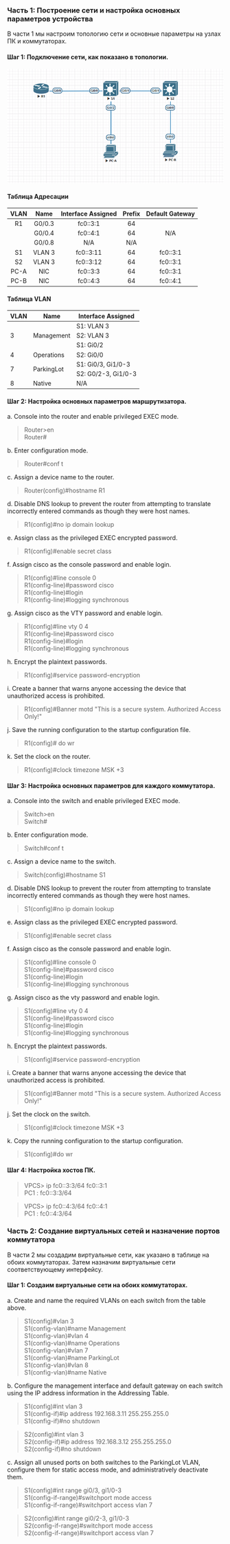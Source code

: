### Часть 1: Построение сети и настройка основных параметров устройства

В части 1 мы настроим топологию сети и основные параметры на узлах ПК и коммутаторах.

#### Шаг 1: Подключение сети, как показано в топологии.
![Alt text](https://github.com/bislogin/otus/blob/main/labs/lab00/ipv4/%D0%91%D0%B5%D0%B7%D1%8B%D0%BC%D1%8F%D0%BD%D0%BD%D1%8B%D0%B9.png)

#### Таблица Адресации

<table>
    <thead>
        <tr>
            <th>VLAN</th>
            <th>Name</th>
            <th>Interface Assigned</th>
			<th>Prefix</th>
            <th>Default Gateway</th>
        </tr>
    </thead>
    <tbody>
        <tr>
			<td align="center">R1</td>
			<td align="center">G0/0.3</td>
			<td align="center">fc0::3:1</td>
			<td align="center">64</td>
            <td rowspan=3 align="center">N/A</td>
        </tr>
        <tr>
            <td align="center"> </td>
			<td align="center">G0/0.4</td>
			<td align="center">fc0::4:1</td>
			<td align="center">64</td>
        </tr>
		<tr>
            <td align="center"> </td>
			<td align="center">G0/0.8	</td>
			<td align="center">N/A</td>
			<td align="center">N/A</td>
        </tr>
        <tr>
			<td align="center">S1</td>
			<td align="center">VLAN 3</td>
			<td align="center">fc0::3:11</td>
			<td align="center">64</td>
            <td align="center">fc0::3:1</td>
        </tr>
        <tr>
			<td align="center">S2</td>
			<td align="center">VLAN 3</td>
			<td align="center">fc0::3:12</td>
			<td align="center">64</td>
            <td align="center">fc0::3:1</td>
        </tr>
        <tr>
			<td align="center">PC-A</td>
			<td align="center">NIC</td>
			<td align="center">fc0::3:3</td>
			<td align="center">64</td>
            <td align="center">fc0::3:1</td>
        </tr>
        <tr>
			<td align="center">PC-B</td>
			<td align="center">NIC</td>
			<td align="center">fc0::4:3</td>
			<td align="center">64</td>
            <td align="center">fc0::4:1</td>
        </tr>
    </tbody>
</table>

#### Таблица VLAN

<table>
    <thead>
        <tr>
            <th>VLAN</th>
            <th>Name</th>
            <th>Interface Assigned</th>
        </tr>
    </thead>
    <tbody>
        <tr>
			<td rowspan=3 align="left">3</td>
			<td rowspan=3 align="left">Management</td>
			<td align="left">S1: VLAN 3</td>
        </tr>
        <tr>
			<td align="left">S2: VLAN 3</td>
        </tr>
        <tr>
			<td align="left">S1: Gi0/2</td>
        </tr>
		<tr>
            <td align="left">4 </td>
			<td align="left">Operations	</td>
			<td align="left">S2: Gi0/0</td>
        </tr>
        <tr>
			<td rowspan=2 align="left">7</td>
			<td rowspan=2 align="left">ParkingLot</td>
			<td align="left">S1: Gi0/3, Gi1/0-3 </td>
        </tr>
        <tr>
			<td align="left">S2: G0/2-3, Gi1/0-3 </td>
        </tr>
        <tr>
			<td align="left">8</td>
			<td align="left">Native</td>
			<td align="left">N/A</td>
        </tr>
    </tbody>
</table>


#### Шаг 2: Настройка основных параметров маршрутизатора.

a. Console into the router and enable privileged EXEC mode.
> Router>en  
> Router#

b. Enter configuration mode.
> Router#conf t

c. Assign a device name to the router.
> Router(config)#hostname R1

d.	Disable DNS lookup to prevent the router from attempting to translate incorrectly entered commands as though they were host names.  
> R1(config)#no ip domain lookup

e.	Assign class as the privileged EXEC encrypted password.  
> R1(config)#enable secret class

f.	Assign cisco as the console password and enable login.  
> R1(config)#line console 0  
> R1(config-line)#password cisco  
> R1(config-line)#login    
> R1(config-line)#logging synchronous

g.	Assign cisco as the VTY password and enable login.  
> R1(config)#line vty 0 4  
> R1(config-line)#password cisco  
> R1(config-line)#login  
> R1(config-line)#logging synchronous

h.	Encrypt the plaintext passwords.
> R1(config)#service password-encryption

i.	Create a banner that warns anyone accessing the device that unauthorized access is prohibited.
> R1(config)#Banner motd "This is a secure system. Authorized Access Only!"

j.	Save the running configuration to the startup configuration file.
> R1(config)# do wr

k.	Set the clock on the router.
> R1(config)#clock timezone MSK +3



#### Шаг 3: Настройка основных параметров для каждого коммутатора.

a.	Console into the switch and enable privileged EXEC mode.
> Switch>en  
> Switch#

b.	Enter configuration mode.
> Switch#conf t  

c.	Assign a device name to the switch.
> Switch(config)#hostname S1

d.	Disable DNS lookup to prevent the router from attempting to translate incorrectly entered commands as though they were host names.
> S1(config)#no ip domain lookup

e.	Assign class as the privileged EXEC encrypted password.
> S1(config)#enable secret class  

f.	Assign cisco as the console password and enable login.
> S1(config)#line console 0  
> S1(config-line)#password cisco  
> S1(config-line)#login    
> S1(config-line)#logging synchronous

g.	Assign cisco as the vty password and enable login.
> S1(config)#line vty 0 4  
> S1(config-line)#password cisco  
> S1(config-line)#login  
> S1(config-line)#logging synchronous

h.	Encrypt the plaintext passwords.
> S1(config)#service password-encryption

i.	Create a banner that warns anyone accessing the device that unauthorized access is prohibited.
> S1(config)#Banner motd "This is a secure system. Authorized Access Only!"

j.	Set the clock on the switch.
> S1(config)#clock timezone MSK +3   

k.	Copy the running configuration to the startup configuration.
> S1(config)#do wr

#### Шаг 4: Настройка хостов ПК.

> VPCS> ip fc0::3:3/64 fc0::3:1  
> PC1 : fc0::3:3/64


> VPCS> ip fc0::4:3/64 fc0::4:1  
> PC1 : fc0::4:3/64  


### Часть 2: Создание виртуальных сетей и назначение портов коммутатора

В части 2 мы создадим виртуальные сети, как указано в таблице на обоих коммутаторах. Затем назначим виртуальные сети соответствующему интерфейсу.

#### Шаг 1: Создаим виртуальные сети на обоих коммутаторах.

a.	Create and name the required VLANs on each switch from the table above.
> S1(config)#vlan 3  
> S1(config-vlan)#name Management  
> S1(config-vlan)#vlan 4           
> S1(config-vlan)#name Operations  
> S1(config-vlan)#vlan 7           
> S1(config-vlan)#name ParkingLot  
> S1(config-vlan)#vlan 8           
> S1(config-vlan)#name Native     

b.	Configure the management interface and default gateway on each switch using the IP address information in the Addressing Table. 
> S1(config)#int vlan 3  
> S1(config-if)#ip address 192.168.3.11 255.255.255.0  
> S1(config-if)#no shutdown  

> S2(config)#int vlan 3  
> S2(config-if)#ip address 192.168.3.12 255.255.255.0  
> S2(config-if)#no shutdown  

c.	Assign all unused ports on both switches to the ParkingLot VLAN, configure them for static access mode, and administratively deactivate them.
> S1(config)#int range gi0/3, gi1/0-3   
> S1(config-if-range)#switchport mode access   
> S1(config-if-range)#switchport access vlan 7  

> S2(config)#int range gi0/2-3, gi1/0-3     
> S2(config-if-range)#switchport mode access   
> S2(config-if-range)#switchport access vlan 7  
